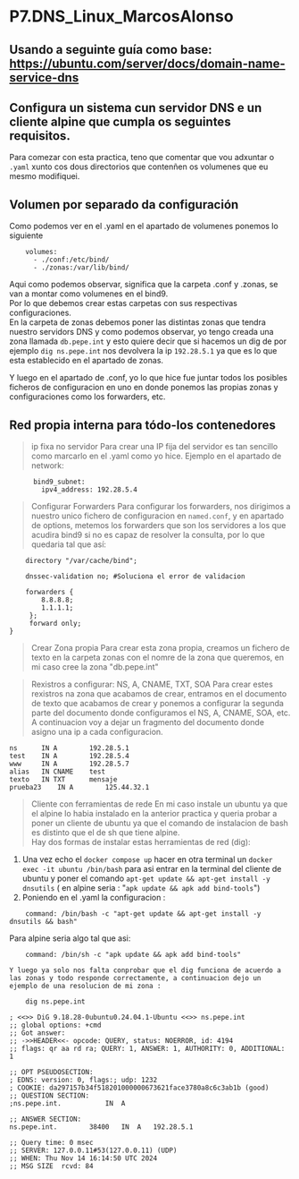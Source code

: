 # P7.DNS_Linux_MarcosAlonso

## Usando a seguinte guía como base: https://ubuntu.com/server/docs/domain-name-service-dns
## Configura un sistema cun servidor DNS e un cliente alpine que cumpla os seguintes requisitos.
Para comezar con esta practica, teno que comentar que vou adxuntar o `.yaml` xunto cos dous directorios que contenñen os volumenes que eu mesmo modifiquei.
## Volumen por separado da configuración
Como podemos ver en el .yaml en el apartado de volumenes ponemos lo siguiente 
```
    volumes:
      - ./conf:/etc/bind/
      - ./zonas:/var/lib/bind/
```
Aqui como podemos observar, significa que la carpeta .conf y .zonas, se van a montar como volumenes en el bind9.  
Por lo que debemos crear estas carpetas con sus respectivas configuraciones.  
En la carpeta de zonas debemos poner las distintas zonas que tendra nuestro servidors DNS y como podemos observar, yo tengo creada una zona llamada `db.pepe.int` y esto quiere decir que si hacemos un dig de por ejemplo `dig ns.pepe.int` nos devolvera la ip `192.28.5.1` ya que es lo que esta establecido en el apartado de zonas.  
  
  
Y luego en el apartado de .conf, yo lo que hice fue juntar todos los posibles ficheros de configuracion en uno en donde ponemos las propias zonas y configuraciones como los forwarders, etc.




## Red propia interna para tódo-los contenedores
>ip fixa no servidor
Para crear una IP fija del servidor es tan sencillo como marcarlo en el .yaml como yo hice. Ejemplo en el apartado de network: 
```networks:
      bind9_subnet:
        ipv4_address: 192.28.5.4
```

> Configurar Forwarders
Para configurar los forwarders, nos dirigimos a nuestro unico fichero de configuracion en `named.conf`, y en apartado de options, metemos los forwarders que son los servidores a los que acudira bind9 si no es capaz de resolver la consulta, por lo que quedaria tal que así:
```options {
	directory "/var/cache/bind";

    dnssec-validation no; #Soluciona el error de validacion

	forwarders {
	 	8.8.8.8;
		1.1.1.1;
	 };
	 forward only;
}
```

>Crear Zona propia
Para crear esta zona propia, creamos un fichero de texto en la carpeta zonas con el nomre de la zona que queremos, en mi caso cree la zona "db.pepe.int"

>Rexistros a configurar: NS, A, CNAME, TXT, SOA
Para crear estes rexistros na zona que acabamos de crear, entramos en el documento de texto que acabamos de crear y ponemos a configurar la segunda parte del documento donde configuramos el NS, A, CNAME, SOA, etc. A continuacion voy a dejar un fragmento del documento donde asigno una ip a cada configuracion.
```
ns		IN A		192.28.5.1
test	IN A		192.28.5.4
www		IN A		192.28.5.7
alias	IN CNAME	test
texto	IN TXT		mensaje
prueba23	IN A		125.44.32.1
``` 


>Cliente con ferramientas de rede
En mi caso instale un ubuntu ya que el alpine lo habia instalado en la anterior practica y queria probar a poner un cliente de ubuntu ya que el comando de instalacion de bash es distinto que el de sh que tiene alpine.  
Hay dos formas de instalar estas herramientas de red (dig):  
1. Una vez echo el `docker compose up` hacer en otra terminal un `docker exec -it ubuntu /bin/bash` para asi entrar en la terminal del cliente de ubuntu y poner el comando `apt-get update && apt-get install -y dnsutils` ( en alpine seria : "`apk update && apk add bind-tools`")  
2. Poniendo en el .yaml la configuracion :
```
    command: /bin/bash -c "apt-get update && apt-get install -y dnsutils && bash" 
```

Para alpine seria algo tal que asi:
```
    command: /bin/sh -c "apk update && apk add bind-tools" 
```
  
    
    Y luego ya solo nos falta conprobar que el dig funciona de acuerdo a las zonas y todo responde correctamente, a continuacion dejo un ejemplo de una resolucion de mi zona :
```
    dig ns.pepe.int

; <<>> DiG 9.18.28-0ubuntu0.24.04.1-Ubuntu <<>> ns.pepe.int
;; global options: +cmd
;; Got answer:
;; ->>HEADER<<- opcode: QUERY, status: NOERROR, id: 4194
;; flags: qr aa rd ra; QUERY: 1, ANSWER: 1, AUTHORITY: 0, ADDITIONAL: 1

;; OPT PSEUDOSECTION:
; EDNS: version: 0, flags:; udp: 1232
; COOKIE: da297157b34f518201000000673621face3780a8c6c3ab1b (good)
;; QUESTION SECTION:
;ns.pepe.int.			IN	A

;; ANSWER SECTION:
ns.pepe.int.		38400	IN	A	192.28.5.1

;; Query time: 0 msec
;; SERVER: 127.0.0.11#53(127.0.0.11) (UDP)
;; WHEN: Thu Nov 14 16:14:50 UTC 2024
;; MSG SIZE  rcvd: 84

```